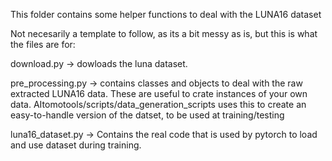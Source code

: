 This folder contains some helper functions to deal with the LUNA16 dataset

Not necesarily a template to follow, as its a bit messy as is, but this is what the files are for:

download.py -> dowloads the luna dataset. 

pre_processing.py -> contains classes and objects to deal with the raw extracted LUNA16 data. These are useful to crate instances of your own data. AItomotools/scripts/data_generation_scripts uses this to create an easy-to-handle version of the datset, to be used at training/testing

luna16_dataset.py -> Contains the real code that is used by pytorch to load and use dataset during training. 